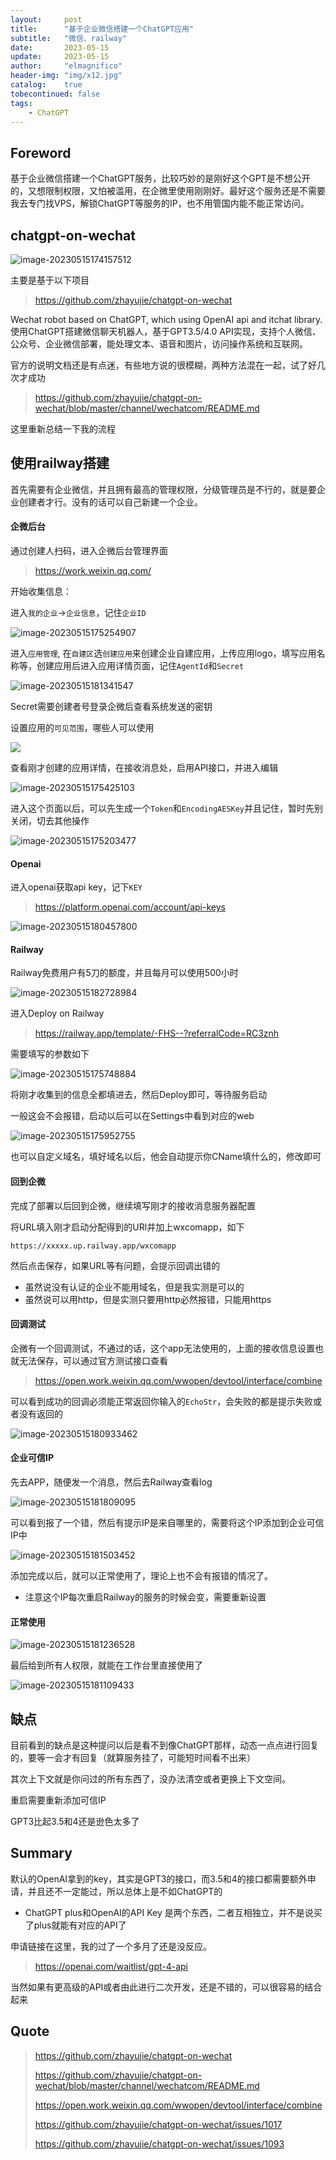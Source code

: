 ```yaml
---
layout:     post
title:      "基于企业微信搭建一个ChatGPT应用"
subtitle:   "微信、railway"
date:       2023-05-15
update:     2023-05-15
author:     "elmagnifico"
header-img: "img/x12.jpg"
catalog:    true
tobecontinued: false
tags:
    - ChatGPT
---
```


## Foreword

基于企业微信搭建一个ChatGPT服务，比较巧妙的是刚好这个GPT是不想公开的，又想限制权限，又怕被滥用，在企微里使用刚刚好。最好这个服务还是不需要我去专门找VPS，解锁ChatGPT等服务的IP，也不用管国内能不能正常访问。





## chatgpt-on-wechat

![image-20230515174157512](https://img.elmagnifico.tech/static/upload/elmagnifico/202305151742617.png)

主要是基于以下项目

> https://github.com/zhayujie/chatgpt-on-wechat

Wechat robot based on ChatGPT, which using OpenAI api and itchat library. 使用ChatGPT搭建微信聊天机器人，基于GPT3.5/4.0 API实现，支持个人微信、公众号、企业微信部署，能处理文本、语音和图片，访问操作系统和互联网。



官方的说明文档还是有点迷，有些地方说的很模糊，两种方法混在一起，试了好几次才成功

> https://github.com/zhayujie/chatgpt-on-wechat/blob/master/channel/wechatcom/README.md

这里重新总结一下我的流程



## 使用railway搭建

首先需要有企业微信，并且拥有最高的管理权限，分级管理员是不行的，就是要企业创建者才行。没有的话可以自己新建一个企业。



#### 企微后台

通过创建人扫码，进入企微后台管理界面

> https://work.weixin.qq.com/



开始收集信息：

进入`我的企业`->`企业信息`，记住`企业ID`

![image-20230515175254907](https://img.elmagnifico.tech/static/upload/elmagnifico/202305151752957.png)

进入`应用管理`, 在`自建区`选`创建应用`来创建企业自建应用，上传应用logo，填写应用名称等，创建应用后进入应用详情页面，记住`AgentId`和`Secret`

![image-20230515181341547](https://img.elmagnifico.tech/static/upload/elmagnifico/202305151813583.png)

Secret需要创建者号登录企微后查看系统发送的密钥



设置应用的`可见范围`，哪些人可以使用

![](https://img.elmagnifico.tech/static/upload/elmagnifico/202305151812561.png)



查看刚才创建的应用详情，在接收消息处，启用API接口，并进入编辑

![image-20230515175425103](https://img.elmagnifico.tech/static/upload/elmagnifico/202305151754143.png)

进入这个页面以后，可以先生成一个`Token`和`EncodingAESKey`并且记住，暂时先别关闭，切去其他操作

![image-20230515175203477](https://img.elmagnifico.tech/static/upload/elmagnifico/202305151752521.png)



#### Openai

进入openai获取api key，记下`KEY`

> https://platform.openai.com/account/api-keys

![image-20230515180457800](https://img.elmagnifico.tech/static/upload/elmagnifico/202305151804858.png)



#### Railway

Railway免费用户有5刀的额度，并且每月可以使用500小时

![image-20230515182728984](https://img.elmagnifico.tech/static/upload/elmagnifico/202305151827035.png)

进入Deploy on Railway

> https://railway.app/template/-FHS--?referralCode=RC3znh

需要填写的参数如下

![image-20230515175748884](https://img.elmagnifico.tech/static/upload/elmagnifico/202305151757951.png)

将刚才收集到的信息全都填进去，然后Deploy即可，等待服务启动



一般这会不会报错，启动以后可以在Settings中看到对应的web

![image-20230515175952755](https://img.elmagnifico.tech/static/upload/elmagnifico/202305151759810.png)

也可以自定义域名，填好域名以后，他会自动提示你CName填什么的，修改即可



#### 回到企微

完成了部署以后回到企微，继续填写刚才的接收消息服务器配置

将URL填入刚才启动分配得到的URl并加上wxcomapp，如下

```
https://xxxxx.up.railway.app/wxcomapp
```

 然后点击保存，如果URL等有问题，会提示回调出错的

- 虽然说没有认证的企业不能用域名，但是我实测是可以的
- 虽然说可以用http，但是实测只要用http必然报错，只能用https



#### 回调测试

企微有一个回调测试，不通过的话，这个app无法使用的，上面的接收信息设置也就无法保存，可以通过官方测试接口查看

> https://open.work.weixin.qq.com/wwopen/devtool/interface/combine



可以看到成功的回调必须能正常返回你输入的`EchoStr`，会失败的都是提示失败或者没有返回的

![image-20230515180933462](https://img.elmagnifico.tech/static/upload/elmagnifico/202305151809516.png)



#### 企业可信IP

先去APP，随便发一个消息，然后去Railway查看log

![image-20230515181809095](https://img.elmagnifico.tech/static/upload/elmagnifico/202305151818153.png)

可以看到报了一个错，然后有提示IP是来自哪里的，需要将这个IP添加到企业可信IP中



![image-20230515181503452](https://img.elmagnifico.tech/static/upload/elmagnifico/202305151819972.png)

添加完成以后，就可以正常使用了，理论上也不会有报错的情况了。

- 注意这个IP每次重启Railway的服务的时候会变，需要重新设置



#### 正常使用

![image-20230515181236528](https://img.elmagnifico.tech/static/upload/elmagnifico/202305151812561.png)

最后给到所有人权限，就能在工作台里直接使用了

![image-20230515181109433](https://img.elmagnifico.tech/static/upload/elmagnifico/202305151811493.png)



## 缺点

目前看到的缺点是这种提问以后是看不到像ChatGPT那样，动态一点点进行回复的，要等一会才有回复（就算服务挂了，可能短时间看不出来）

其次上下文就是你问过的所有东西了，没办法清空或者更换上下文空间。

重启需要重新添加可信IP

GPT3比起3.5和4还是逊色太多了



## Summary

默认的OpenAI拿到的key，其实是GPT3的接口，而3.5和4的接口都需要额外申请，并且还不一定能过，所以总体上是不如ChatGPT的

- ChatGPT plus和OpenAI的API Key 是两个东西，二者互相独立，并不是说买了plus就能有对应的API了

申请链接在这里，我的过了一个多月了还是没反应。

> https://openai.com/waitlist/gpt-4-api



当然如果有更高级的API或者由此进行二次开发，还是不错的，可以很容易的结合起来



## Quote

> https://github.com/zhayujie/chatgpt-on-wechat
>
> https://github.com/zhayujie/chatgpt-on-wechat/blob/master/channel/wechatcom/README.md
>
> https://open.work.weixin.qq.com/wwopen/devtool/interface/combine
>
> https://github.com/zhayujie/chatgpt-on-wechat/issues/1017
>
> https://github.com/zhayujie/chatgpt-on-wechat/issues/1093
